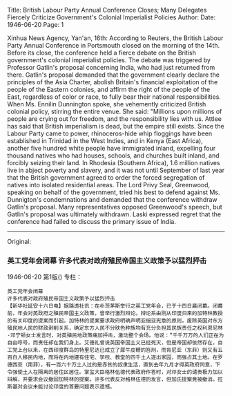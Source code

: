 Title: British Labour Party Annual Conference Closes; Many Delegates Fiercely Criticize Government's Colonial Imperialist Policies
Author:
Date: 1946-06-20
Page: 1

Xinhua News Agency, Yan'an, 16th: According to Reuters, the British Labour Party Annual Conference in Portsmouth closed on the morning of the 14th. Before its close, the conference held a fierce debate on the British government's colonial imperialist policies. The debate was triggered by Professor Gatlin's proposal concerning India, who had just returned from there. Gatlin's proposal demanded that the government clearly declare the principles of the Asia Charter, abolish Britain's financial exploitation of the people of the Eastern colonies, and affirm the right of the people of the East, regardless of color or race, to fully bear their national responsibilities. When Ms. Ennilin Dunnington spoke, she vehemently criticized British colonial policy, stirring the entire venue. She said: "Millions upon millions of people are crying out for freedom, and the responsibility lies with us. Attlee has said that British imperialism is dead, but the empire still exists. Since the Labour Party came to power, rhinoceros-hide whip floggings have been established in Trinidad in the West Indies, and in Kenya (East Africa), another five hundred white people have immigrated inland, expelling four thousand natives who had houses, schools, and churches built inland, and forcibly seizing their land. In Rhodesia (Southern Africa), 1.6 million natives live in abject poverty and slavery, and it was not until September of last year that the British government agreed to order the forced segregation of natives into isolated residential areas. The Lord Privy Seal, Greenwood, speaking on behalf of the government, tried his best to defend against Ms. Dunnigton's condemnations and demanded that the conference withdraw Gatlin's proposal. Many representatives opposed Greenwood's speech, but Gatlin's proposal was ultimately withdrawn. Laski expressed regret that the conference had failed to discuss the primary issue of India.



<hr /> 

Original: 


### 英工党年会闭幕  许多代表对政府殖民帝国主义政策予以猛烈抨击

1946-06-20
第1版()
专栏：

    英工党年会闭幕
    许多代表对政府殖民帝国主义政策予以猛烈抨击
    【新华社延安十六日电】据路透社讯：在朴茨茅斯举行之英工党年会，已于十四日晨闭幕。闭幕前，年会对英政府之殖民帝国主义政策，曾举行激烈辩论。辩论系由刚从印度归来的加特林教授的有关印度的提案而引起。加特林的提案要求政府明确声明亚细亚宪章的原则，废除英国对东方殖民地人民的财政剥削关系，确定东方人民不分肤色种族均有充分负担其民族责任之权利恩尼林·邓宁顿女士发言时，对英殖民地政策痛加抨击，激动整个会场。他说：“千千万万的人们正在为自由呼号，而责任却在我们身上。艾德礼曾说英国帝国主义已经死灭，但是帝国却依然存在，自工党上台以来，在西印度群岛的特里尼达已成立了犀牛皮鞭的笞刑，而肯尼亚（东菲）则又有五百白人移民内地，而将在内地建有住宅、学校、教堂的四千土人逐出家园，而强占其土地。在罗德西亚（南菲），有一百六十万土人过的是赤贫的奴隶生活，直到去年九月才得英政府同意，下令强使土人在隔离的居住区居住。掌玺大臣格林伍德代表政府作答时，对邓女士的谴责极力加以辩解，并要求会议撤回加特林的提案。许多代表反对格林伍德的发言，但加氏提案竟被撤消。拉斯基对会议未能讨论印度的首要问题表示遗憾。
